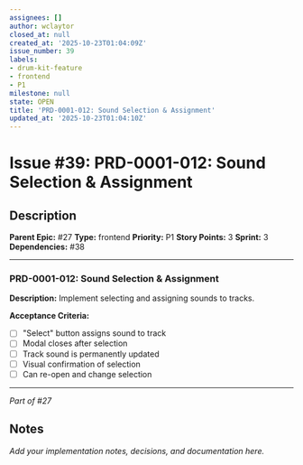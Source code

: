 ```yaml
---
assignees: []
author: wclaytor
closed_at: null
created_at: '2025-10-23T01:04:09Z'
issue_number: 39
labels:
- drum-kit-feature
- frontend
- P1
milestone: null
state: OPEN
title: 'PRD-0001-012: Sound Selection & Assignment'
updated_at: '2025-10-23T01:04:10Z'
---
```


# Issue #39: PRD-0001-012: Sound Selection & Assignment

## Description

**Parent Epic:** #27
**Type:** frontend
**Priority:** P1
**Story Points:** 3
**Sprint:** 3
**Dependencies:** #38

---

### PRD-0001-012: Sound Selection & Assignment

**Description:**
Implement selecting and assigning sounds to tracks.

**Acceptance Criteria:**
- [ ] "Select" button assigns sound to track
- [ ] Modal closes after selection
- [ ] Track sound is permanently updated
- [ ] Visual confirmation of selection
- [ ] Can re-open and change selection

---
*Part of #27*

## Notes

_Add your implementation notes, decisions, and documentation here._
